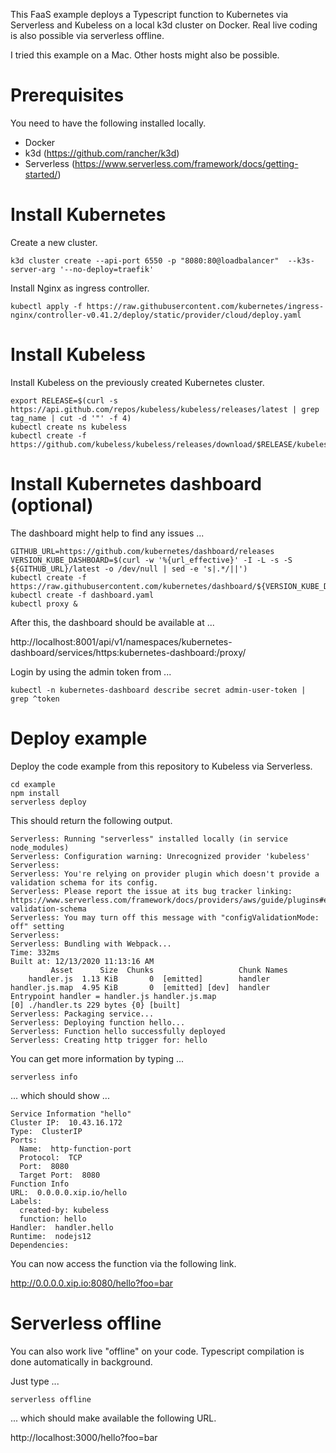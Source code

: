 
This FaaS example deploys a Typescript function to Kubernetes via Serverless and Kubeless on a local k3d cluster on Docker. Real live coding is also possible via serverless offline. 

I tried this example on a Mac. Other hosts might also be possible.

# Prerequisites

You need to have the following installed locally.

- Docker 
- k3d (https://github.com/rancher/k3d)
- Serverless (https://www.serverless.com/framework/docs/getting-started/)

# Install Kubernetes 

Create a new cluster.

```
k3d cluster create --api-port 6550 -p "8080:80@loadbalancer"  --k3s-server-arg '--no-deploy=traefik'
```

Install Nginx as ingress controller.

```
kubectl apply -f https://raw.githubusercontent.com/kubernetes/ingress-nginx/controller-v0.41.2/deploy/static/provider/cloud/deploy.yaml
```

# Install Kubeless

Install Kubeless on the previously created Kubernetes cluster.

```
export RELEASE=$(curl -s https://api.github.com/repos/kubeless/kubeless/releases/latest | grep tag_name | cut -d '"' -f 4)
kubectl create ns kubeless
kubectl create -f https://github.com/kubeless/kubeless/releases/download/$RELEASE/kubeless-$RELEASE.yaml
```

# Install Kubernetes dashboard (optional)

The dashboard might help to find any issues ...

```
GITHUB_URL=https://github.com/kubernetes/dashboard/releases
VERSION_KUBE_DASHBOARD=$(curl -w '%{url_effective}' -I -L -s -S ${GITHUB_URL}/latest -o /dev/null | sed -e 's|.*/||')
kubectl create -f https://raw.githubusercontent.com/kubernetes/dashboard/${VERSION_KUBE_DASHBOARD}/aio/deploy/recommended.yaml
kubectl create -f dashboard.yaml
kubectl proxy &
```

After this, the dashboard should be available at ...

http://localhost:8001/api/v1/namespaces/kubernetes-dashboard/services/https:kubernetes-dashboard:/proxy/

Login by using the admin token from ...

```
kubectl -n kubernetes-dashboard describe secret admin-user-token | grep ^token
```


# Deploy example

Deploy the code example from this repository to Kubeless via Serverless.

```
cd example
npm install
serverless deploy
```

This should return the following output.

```
Serverless: Running "serverless" installed locally (in service node_modules)
Serverless: Configuration warning: Unrecognized provider 'kubeless'
Serverless:
Serverless: You're relying on provider plugin which doesn't provide a validation schema for its config.
Serverless: Please report the issue at its bug tracker linking: https://www.serverless.com/framework/docs/providers/aws/guide/plugins#extending-validation-schema
Serverless: You may turn off this message with "configValidationMode: off" setting
Serverless:
Serverless: Bundling with Webpack...
Time: 332ms
Built at: 12/13/2020 11:13:16 AM
         Asset      Size  Chunks                   Chunk Names
    handler.js  1.13 KiB       0  [emitted]        handler
handler.js.map  4.95 KiB       0  [emitted] [dev]  handler
Entrypoint handler = handler.js handler.js.map
[0] ./handler.ts 229 bytes {0} [built]
Serverless: Packaging service...
Serverless: Deploying function hello...
Serverless: Function hello successfully deployed
Serverless: Creating http trigger for: hello
```

You can get more information by typing ...

```
serverless info
```

... which should show ...

```
Service Information "hello"
Cluster IP:  10.43.16.172
Type:  ClusterIP
Ports:
  Name:  http-function-port
  Protocol:  TCP
  Port:  8080
  Target Port:  8080
Function Info
URL:  0.0.0.0.xip.io/hello
Labels:
  created-by: kubeless
  function: hello
Handler:  handler.hello
Runtime:  nodejs12
Dependencies:
```

You can now access the function via the following link.

http://0.0.0.0.xip.io:8080/hello?foo=bar


# Serverless offline

You can also work live "offline" on your code. Typescript compilation is done automatically in background.

Just type ...

```
serverless offline
```

... which should make available the following URL.

http://localhost:3000/hello?foo=bar
